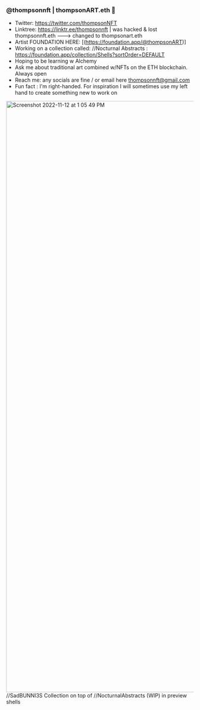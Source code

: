### @thompsonnft | thompsonART.eth 👋

- Twitter: https://twitter.com/thompsonNFT
- Linktree: https://linktr.ee/thompsonnft | was hacked & lost thompsonnft.eth ---> changed to thompsonart.eth 
- Artist FOUNDATION HERE: [(https://foundation.app/@thompsonART)]
- Working on a collection called: //Nocturnal Abstracts : https://foundation.app/collection/Shells?sortOrder=DEFAULT
- Hoping to be learning w Alchemy 
- Ask me about traditional art combined w/NFTs on the ETH blockchain. Always open 
- Reach me: any socials are fine / or email here thompsonnft@gmail.com
- Fun fact : I'm right-handed. For inspiration I will sometimes use my left hand to create something new to work on
 
<img width="1587" alt="Screenshot 2022-11-12 at 1 05 49 PM" src="https://user-images.githubusercontent.com/97910778/201488419-240941eb-2479-4a41-a1de-079b5704c9bc.png">
//SadBUNNI3S Collection on top of //NocturnalAbstracts (WIP) in preview shells 




